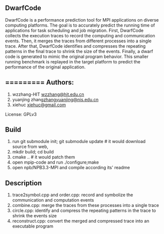 DwarfCode
-------
DwarfCode is a performance prediction tool for MPI applications on diverse computing platforms. The goal is to accurately predict the running time of applications for task scheduling and job migration. First, DwarfCode collects the execution traces to record the computing and communication events. Then, it merges the traces from different processes into a single trace. After that, DwarfCode identifies and compresses the repeating patterns in the final trace to shrink the size of the events. Finally, a dwarf code is generated to mimic the original program behavior. This smaller running benchmark is replayed in the target platform to predict the performance of the original application.

=========
Authors:	
-------
1. wzzhang-HIT <wzzhang@hit.edu.cn>
2. yuanjing zhang<zhangyuanjing@nis.edu.cn>
3. xiehuc <xiehuc@gmail.com>

License:	GPLv3

Build
-------

1.  run git submodule init; git submodule update # it would download source from web,
2.  mkdir build; cd build
3.  cmake ..  # it would patch them
4.  open mpip-code and run ./configure;make
5.  open npb/NPB3.3-MPI and compile according its' readme

Description
-------------

1. trace2symbol.cpp and order.cpp:  record and symbolize the communication and computation events
2. combine.cpp:                     merge the traces from these processes into a single trace 
3. circle.cpp:                      identify and compress the repeating patterns in the trace to shrink the events size
4. reconstruct.cpp:                 convert the merged and compressed trace into an executable program



